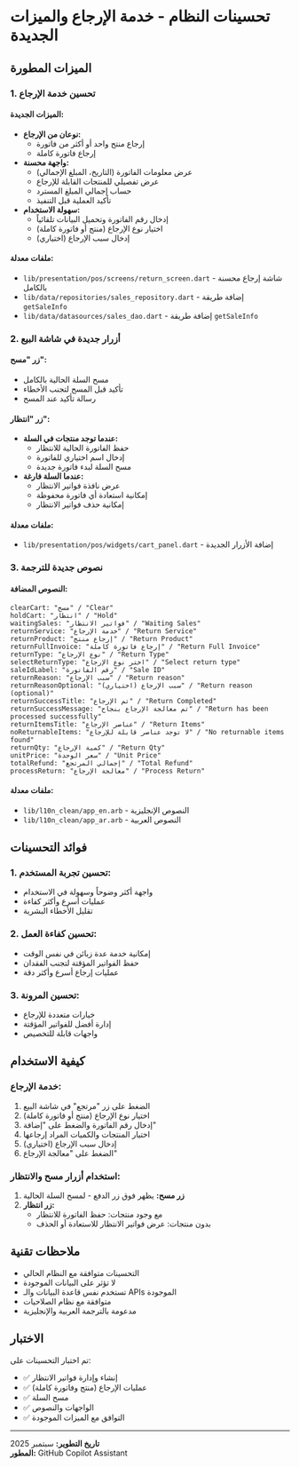 # تحسينات النظام - خدمة الإرجاع والميزات الجديدة

## الميزات المطورة

### 1. تحسين خدمة الإرجاع

#### الميزات الجديدة:

- **نوعان من الإرجاع:**
  - إرجاع منتج واحد أو أكثر من فاتورة
  - إرجاع فاتورة كاملة
- **واجهة محسنة:**
  - عرض معلومات الفاتورة (التاريخ، المبلغ الإجمالي)
  - عرض تفصيلي للمنتجات القابلة للإرجاع
  - حساب إجمالي المبلغ المسترد
  - تأكيد العملية قبل التنفيذ
- **سهولة الاستخدام:**
  - إدخال رقم الفاتورة وتحميل البيانات تلقائياً
  - اختيار نوع الإرجاع (منتج أو فاتورة كاملة)
  - إدخال سبب الإرجاع (اختياري)

#### ملفات معدلة:

- `lib/presentation/pos/screens/return_screen.dart` - شاشة إرجاع محسنة بالكامل
- `lib/data/repositories/sales_repository.dart` - إضافة طريقة `getSaleInfo`
- `lib/data/datasources/sales_dao.dart` - إضافة طريقة `getSaleInfo`

### 2. أزرار جديدة في شاشة البيع

#### زر "مسح":

- مسح السلة الحالية بالكامل
- تأكيد قبل المسح لتجنب الأخطاء
- رسالة تأكيد عند المسح

#### زر "انتظار":

- **عندما توجد منتجات في السلة:**
  - حفظ الفاتورة الحالية للانتظار
  - إدخال اسم اختياري للفاتورة
  - مسح السلة لبدء فاتورة جديدة
- **عندما السلة فارغة:**
  - عرض نافذة فواتير الانتظار
  - إمكانية استعادة أي فاتورة محفوظة
  - إمكانية حذف فواتير الانتظار

#### ملفات معدلة:

- `lib/presentation/pos/widgets/cart_panel.dart` - إضافة الأزرار الجديدة

### 3. نصوص جديدة للترجمة

#### النصوص المضافة:

```
clearCart: "مسح" / "Clear"
holdCart: "انتظار" / "Hold"
waitingSales: "فواتير الانتظار" / "Waiting Sales"
returnService: "خدمة الإرجاع" / "Return Service"
returnProduct: "إرجاع منتج" / "Return Product"
returnFullInvoice: "إرجاع فاتورة كاملة" / "Return Full Invoice"
returnType: "نوع الإرجاع" / "Return Type"
selectReturnType: "اختر نوع الإرجاع" / "Select return type"
saleIdLabel: "رقم الفاتورة" / "Sale ID"
returnReason: "سبب الإرجاع" / "Return reason"
returnReasonOptional: "سبب الإرجاع (اختياري)" / "Return reason (optional)"
returnSuccessTitle: "تم الإرجاع" / "Return Completed"
returnSuccessMessage: "تم معالجة الإرجاع بنجاح" / "Return has been processed successfully"
returnItemsTitle: "عناصر الإرجاع" / "Return Items"
noReturnableItems: "لا توجد عناصر قابلة للإرجاع" / "No returnable items found"
returnQty: "كمية الإرجاع" / "Return Qty"
unitPrice: "سعر الوحدة" / "Unit Price"
totalRefund: "إجمالي المرتجع" / "Total Refund"
processReturn: "معالجة الإرجاع" / "Process Return"
```

#### ملفات معدلة:

- `lib/l10n_clean/app_en.arb` - النصوص الإنجليزية
- `lib/l10n_clean/app_ar.arb` - النصوص العربية

## فوائد التحسينات

### 1. تحسين تجربة المستخدم:

- واجهة أكثر وضوحاً وسهولة في الاستخدام
- عمليات أسرع وأكثر كفاءة
- تقليل الأخطاء البشرية

### 2. تحسين كفاءة العمل:

- إمكانية خدمة عدة زبائن في نفس الوقت
- حفظ الفواتير المؤقتة لتجنب الفقدان
- عمليات إرجاع أسرع وأكثر دقة

### 3. تحسين المرونة:

- خيارات متعددة للإرجاع
- إدارة أفضل للفواتير المؤقتة
- واجهات قابلة للتخصيص

## كيفية الاستخدام

### خدمة الإرجاع:

1. الضغط على زر "مرتجع" في شاشة البيع
2. اختيار نوع الإرجاع (منتج أو فاتورة كاملة)
3. إدخال رقم الفاتورة والضغط على "إضافة"
4. اختيار المنتجات والكميات المراد إرجاعها
5. إدخال سبب الإرجاع (اختياري)
6. الضغط على "معالجة الإرجاع"

### استخدام أزرار مسح والانتظار:

1. **زر مسح:** يظهر فوق زر الدفع - لمسح السلة الحالية
2. **زر انتظار:**
   - مع وجود منتجات: حفظ الفاتورة للانتظار
   - بدون منتجات: عرض فواتير الانتظار للاستعادة أو الحذف

## ملاحظات تقنية

- التحسينات متوافقة مع النظام الحالي
- لا تؤثر على البيانات الموجودة
- تستخدم نفس قاعدة البيانات والـ APIs الموجودة
- متوافقة مع نظام الصلاحيات
- مدعومة بالترجمة العربية والإنجليزية

## الاختبار

تم اختبار التحسينات على:

- ✅ إنشاء وإدارة فواتير الانتظار
- ✅ عمليات الإرجاع (منتج وفاتورة كاملة)
- ✅ مسح السلة
- ✅ الواجهات والنصوص
- ✅ التوافق مع الميزات الموجودة

---

**تاريخ التطوير:** سبتمبر 2025  
**المطور:** GitHub Copilot Assistant
